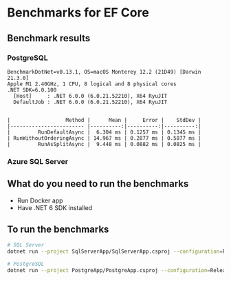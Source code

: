 # Benchmarks for EF Core

## Benchmark results

### PostgreSQL

```
BenchmarkDotNet=v0.13.1, OS=macOS Monterey 12.2 (21D49) [Darwin 21.3.0]
Apple M1 2.40GHz, 1 CPU, 8 logical and 8 physical cores
.NET SDK=6.0.100
  [Host]     : .NET 6.0.0 (6.0.21.52210), X64 RyuJIT
  DefaultJob : .NET 6.0.0 (6.0.21.52210), X64 RyuJIT


|                  Method |      Mean |     Error |    StdDev |
|------------------------ |----------:|----------:|----------:|
|         RunDefaultAsync |  6.304 ms | 0.1257 ms | 0.1345 ms |
| RunWithoutOrderingAsync | 14.967 ms | 0.2877 ms | 0.5877 ms |
|         RunAsSplitAsync |  9.448 ms | 0.0882 ms | 0.0825 ms |
```

### Azure SQL Server



## What do you need to run the benchmarks

- Run Docker app
- Have .NET 6 SDK installed

## To run the benchmarks

```bash
# SQL Server
dotnet run --project SqlServerApp/SqlServerApp.csproj --configuration=Release

# PostgreSQL
dotnet run --project PostgreApp/PostgreApp.csproj --configuration=Release
```
